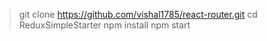 
> git clone https://github.com/vishal1785/react-router.git
> cd ReduxSimpleStarter
> npm install
> npm start
